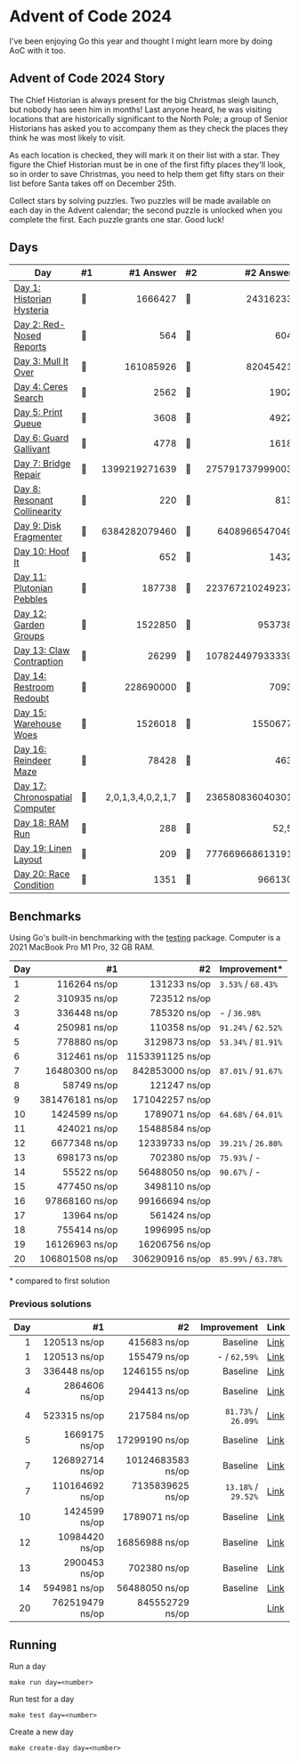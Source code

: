 # Advent of Code 2024

I've been enjoying Go this year and thought I might learn more by doing AoC with it too.

## Advent of Code 2024 Story

The Chief Historian is always present for the big Christmas sleigh launch, but nobody has seen him in months! Last anyone heard, he was visiting locations that are historically significant to the North Pole; a group of Senior Historians has asked you to accompany them as they check the places they think he was most likely to visit.

As each location is checked, they will mark it on their list with a star. They figure the Chief Historian must be in one of the first fifty places they'll look, so in order to save Christmas, you need to help them get fifty stars on their list before Santa takes off on December 25th.

Collect stars by solving puzzles. Two puzzles will be made available on each day in the Advent calendar; the second puzzle is unlocked when you complete the first. Each puzzle grants one star. Good luck!

## Days

| Day                                                                                                                    | #1  |         #1 Answer | #2  |       #2 Answer |
| ---------------------------------------------------------------------------------------------------------------------- | --- | ----------------: | --- | --------------: |
| [Day 1: Historian Hysteria](https://github.com/believer/advent-of-code/blob/master/go/2024/puzzles/day01/main.go)      | 🌟  |           1666427 | 🌟  |        24316233 |
| [Day 2: Red-Nosed Reports](https://github.com/believer/advent-of-code/blob/master/go/2024/puzzles/day02/main.go)       | 🌟  |               564 | 🌟  |             604 |
| [Day 3: Mull It Over](https://github.com/believer/advent-of-code/blob/master/go/2024/puzzles/day03/main.go)            | 🌟  |         161085926 | 🌟  |        82045421 |
| [Day 4: Ceres Search](https://github.com/believer/advent-of-code/blob/master/go/2024/puzzles/day04/main.go)            | 🌟  |              2562 | 🌟  |            1902 |
| [Day 5: Print Queue](https://github.com/believer/advent-of-code/blob/master/go/2024/puzzles/day05/main.go)             | 🌟  |              3608 | 🌟  |            4922 |
| [Day 6: Guard Gallivant](https://github.com/believer/advent-of-code/blob/master/go/2024/puzzles/day06/main.go)         | 🌟  |              4778 | 🌟  |            1618 |
| [Day 7: Bridge Repair](https://github.com/believer/advent-of-code/blob/master/go/2024/puzzles/day07/main.go)           | 🌟  |     1399219271639 | 🌟  | 275791737999003 |
| [Day 8: Resonant Collinearity](https://github.com/believer/advent-of-code/blob/master/go/2024/puzzles/day08/main.go)   | 🌟  |               220 | 🌟  |             813 |
| [Day 9: Disk Fragmenter](https://github.com/believer/advent-of-code/blob/master/go/2024/puzzles/day09/main.go)         | 🌟  |     6384282079460 | 🌟  |   6408966547049 |
| [Day 10: Hoof It](https://github.com/believer/advent-of-code/blob/master/go/2024/puzzles/day10/main.go)                | 🌟  |               652 | 🌟  |            1432 |
| [Day 11: Plutonian Pebbles](https://github.com/believer/advent-of-code/blob/master/go/2024/puzzles/day11/main.go)      | 🌟  |            187738 | 🌟  | 223767210249237 |
| [Day 12: Garden Groups](https://github.com/believer/advent-of-code/blob/master/go/2024/puzzles/day12/main.go)          | 🌟  |           1522850 | 🌟  |          953738 |
| [Day 13: Claw Contraption](https://github.com/believer/advent-of-code/blob/master/go/2024/puzzles/day13/main.go)       | 🌟  |             26299 | 🌟  | 107824497933339 |
| [Day 14: Restroom Redoubt](https://github.com/believer/advent-of-code/blob/master/go/2024/puzzles/day14/main.go)       | 🌟  |         228690000 | 🌟  |            7093 |
| [Day 15: Warehouse Woes](https://github.com/believer/advent-of-code/blob/master/go/2024/puzzles/day15/main.go)         | 🌟  |           1526018 | 🌟  |         1550677 |
| [Day 16: Reindeer Maze](https://github.com/believer/advent-of-code/blob/master/go/2024/puzzles/day16/main.go)          | 🌟  |             78428 | 🌟  |             463 |
| [Day 17: Chronospatial Computer](https://github.com/believer/advent-of-code/blob/master/go/2024/puzzles/day17/main.go) | 🌟  | 2,0,1,3,4,0,2,1,7 | 🌟  | 236580836040301 |
| [Day 18: RAM Run](https://github.com/believer/advent-of-code/blob/master/go/2024/puzzles/day18/main.go)                | 🌟  |               288 | 🌟  |            52,5 |
| [Day 19: Linen Layout](https://github.com/believer/advent-of-code/blob/master/go/2024/puzzles/day19/main.go)           | 🌟  |               209 | 🌟  | 777669668613191 |
| [Day 20: Race Condition](https://github.com/believer/advent-of-code/blob/master/go/2024/puzzles/day20/main.go)         | 🌟  |              1351 | 🌟  |          966130 |

## Benchmarks

Using Go's built-in benchmarking with the [testing](https://pkg.go.dev/testing#hdr-Benchmarks) package. Computer is a 2021 MacBook Pro M1 Pro, 32 GB RAM.

| Day |              #1 |               #2 | Improvement\*       |
| --- | --------------: | ---------------: | ------------------- |
| 1   |    116264 ns/op |     131233 ns/op | `3.53%` / `68.43%`  |
| 2   |    310935 ns/op |     723512 ns/op |                     |
| 3   |    336448 ns/op |     785320 ns/op | - / `36.98%`        |
| 4   |    250981 ns/op |     110358 ns/op | `91.24%` / `62.52%` |
| 5   |    778880 ns/op |    3129873 ns/op | `53.34%` / `81.91%` |
| 6   |    312461 ns/op | 1153391125 ns/op |                     |
| 7   |  16480300 ns/op |  842853000 ns/op | `87.01%` / `91.67%` |
| 8   |     58749 ns/op |     121247 ns/op |                     |
| 9   | 381476181 ns/op |  171042257 ns/op |                     |
| 10  |   1424599 ns/op |    1789071 ns/op | `64.68%` / `64.01%` |
| 11  |    424021 ns/op |   15488584 ns/op |                     |
| 12  |   6677348 ns/op |   12339733 ns/op | `39.21%` / `26.80%` |
| 13  |    698173 ns/op |     702380 ns/op | `75.93%` / -        |
| 14  |     55522 ns/op |   56488050 ns/op | `90.67%` / -        |
| 15  |    477450 ns/op |    3498110 ns/op |                     |
| 16  |  97868160 ns/op |   99166694 ns/op |                     |
| 17  |     13964 ns/op |     561424 ns/op |                     |
| 18  |    755414 ns/op |    1996995 ns/op |                     |
| 19  |  16126963 ns/op |   16206756 ns/op |                     |
| 20  | 106801508 ns/op |  306290916 ns/op | `85.99%` / `63.78%` |

\* compared to first solution

### Previous solutions

| Day |              #1 |                #2 |         Improvement | Link                                                                                                                           |
| --: | --------------: | ----------------: | ------------------: | ------------------------------------------------------------------------------------------------------------------------------ |
|   1 |    120513 ns/op |      415683 ns/op |            Baseline | [Link](https://github.com/believer/advent-of-code/blob/47447cc17fffe6994d4b54c4cb815e698b3f5605/go/2024/puzzles/day01/main.go) |
|   1 |    120513 ns/op |      155479 ns/op |        - / `62,59%` | [Link](https://github.com/believer/advent-of-code/blob/ea42592462771b74de87eae6bea9c0ca892a4499/go/2024/puzzles/day01/main.go) |
|   3 |    336448 ns/op |     1246155 ns/op |            Baseline | [Link](https://github.com/believer/advent-of-code/blob/461c2dd40039c27102aa1790c650decb79d4f549/go/2024/puzzles/day03/main.go) |
|   4 |   2864606 ns/op |      294413 ns/op |            Baseline | [Link](https://github.com/believer/advent-of-code/blob/99909bb30f82cda079471134452d886a0eb6266f/go/2024/puzzles/day04/main.go) |
|   4 |    523315 ns/op |      217584 ns/op | `81.73%` / `26.09%` | [Link](https://github.com/believer/advent-of-code/blob/431059e6b64faba3bc67c293b57ae299d3525bb9/go/2024/puzzles/day04/main.go) |
|   5 |   1669175 ns/op |    17299190 ns/op |            Baseline | [Link](https://github.com/believer/advent-of-code/blob/1db858ae3d391319511787d8935c76eecdf6b22f/go/2024/puzzles/day05/main.go) |
|   7 | 126892714 ns/op | 10124683583 ns/op |            Baseline | [Link](https://github.com/believer/advent-of-code/blob/dd735747021ce43ca3a7427c529813139737271e/go/2024/puzzles/day07/main.go) |
|   7 | 110164692 ns/op |  7135839625 ns/op | `13.18%` / `29.52%` | [Link](https://github.com/believer/advent-of-code/blob/640d9604dfefa71f7bfef876750f378bd1a58a8b/go/2024/puzzles/day07/main.go) |
|  10 |   1424599 ns/op |     1789071 ns/op |            Baseline | [Link](https://github.com/believer/advent-of-code/blob/431059e6b64faba3bc67c293b57ae299d3525bb9/go/2024/puzzles/day10/main.go) |
|  12 |  10984420 ns/op |    16856988 ns/op |            Baseline | [Link](https://github.com/believer/advent-of-code/blob/7a220ed0e6deae74d0a293615e6348e6ce1a9a22/go/2024/puzzles/day12/main.go) |
|  13 |   2900453 ns/op |      702380 ns/op |            Baseline | [Link](https://github.com/believer/advent-of-code/blob/0cf31064eb05f384cebe45cbeaf80ba90e0947ce/go/2024/puzzles/day13/main.go) |
|  14 |    594981 ns/op |    56488050 ns/op |            Baseline | [Link](https://github.com/believer/advent-of-code/blob/a3f28eb2691d3e4be60ec56ab7f699332a2b3d31/go/2024/puzzles/day14/main.go) |
|  20 | 762519479 ns/op |   845552729 ns/op |                     | [Link](https://github.com/believer/advent-of-code/blob/305eba9ced6b40ecce606cf19f7cb9fc00e5ed73/go/2024/puzzles/day20/main.go) |

## Running

Run a day

```
make run day=<number>
```

Run test for a day

```
make test day=<number>
```

Create a new day

```
make create-day day=<number>
```
